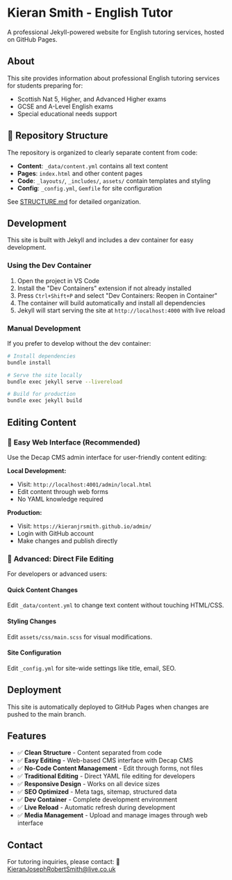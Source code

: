 # Kieran Smith - English Tutor

A professional Jekyll-powered website for English tutoring services, hosted on GitHub Pages.

## About

This site provides information about professional English tutoring services for students preparing for:
- Scottish Nat 5, Higher, and Advanced Higher exams
- GCSE and A-Level English exams
- Special educational needs support

## 📁 Repository Structure

The repository is organized to clearly separate content from code:

- **Content**: `_data/content.yml` contains all text content
- **Pages**: `index.html` and other content pages
- **Code**: `_layouts/`, `_includes/`, `assets/` contain templates and styling
- **Config**: `_config.yml`, `Gemfile` for site configuration

See [STRUCTURE.md](STRUCTURE.md) for detailed organization.

## Development

This site is built with Jekyll and includes a dev container for easy development.

### Using the Dev Container

1. Open the project in VS Code
2. Install the "Dev Containers" extension if not already installed
3. Press `Ctrl+Shift+P` and select "Dev Containers: Reopen in Container"
4. The container will build automatically and install all dependencies
5. Jekyll will start serving the site at `http://localhost:4000` with live reload

### Manual Development

If you prefer to develop without the dev container:

```bash
# Install dependencies
bundle install

# Serve the site locally
bundle exec jekyll serve --livereload

# Build for production
bundle exec jekyll build
```

## Editing Content

### 🎯 **Easy Web Interface (Recommended)**
Use the Decap CMS admin interface for user-friendly content editing:

**Local Development:**
- Visit: `http://localhost:4001/admin/local.html`
- Edit content through web forms
- No YAML knowledge required

**Production:**
- Visit: `https://kieranjrsmith.github.io/admin/`
- Login with GitHub account
- Make changes and publish directly

### 📝 **Advanced: Direct File Editing**
For developers or advanced users:

#### Quick Content Changes
Edit `_data/content.yml` to change text content without touching HTML/CSS.

#### Styling Changes
Edit `assets/css/main.scss` for visual modifications.

#### Site Configuration
Edit `_config.yml` for site-wide settings like title, email, SEO.

## Deployment

This site is automatically deployed to GitHub Pages when changes are pushed to the main branch.

## Features

- ✅ **Clean Structure** - Content separated from code
- ✅ **Easy Editing** - Web-based CMS interface with Decap CMS
- ✅ **No-Code Content Management** - Edit through forms, not files
- ✅ **Traditional Editing** - Direct YAML file editing for developers
- ✅ **Responsive Design** - Works on all device sizes
- ✅ **SEO Optimized** - Meta tags, sitemap, structured data
- ✅ **Dev Container** - Complete development environment
- ✅ **Live Reload** - Automatic refresh during development
- ✅ **Media Management** - Upload and manage images through web interface

## Contact

For tutoring inquiries, please contact:
📧 KieranJosephRobertSmith@live.co.uk
